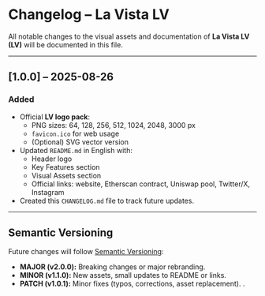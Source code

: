 # Changelog – La Vista LV

All notable changes to the visual assets and documentation of **La Vista LV (LV)** will be documented in this file.

---

## [1.0.0] – 2025-08-26
### Added
- Official **LV logo pack**:
  - PNG sizes: 64, 128, 256, 512, 1024, 2048, 3000 px
  - `favicon.ico` for web usage
  - (Optional) SVG vector version
- Updated `README.md` in English with:
  - Header logo
  - Key Features section
  - Visual Assets section
  - Official links: website, Etherscan contract, Uniswap pool, Twitter/X, Instagram
- Created this `CHANGELOG.md` file to track future updates.

---

## Semantic Versioning
Future changes will follow [Semantic Versioning](https://semver.org/):

- **MAJOR (v2.0.0):** Breaking changes or major rebranding.  
- **MINOR (v1.1.0):** New assets, small updates to README or links.  
- **PATCH (v1.0.1):** Minor fixes (typos, corrections, asset replacement).
.
